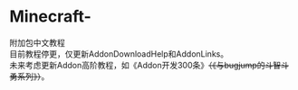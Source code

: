 # Minecraft-
附加包中文教程  
目前教程停更，仅更新AddonDownloadHelp和AddonLinks。  
未来考虑更新Addon高阶教程，如《Addon开发300条》~~（《与bugjump的斗智斗勇系列》）~~。  

